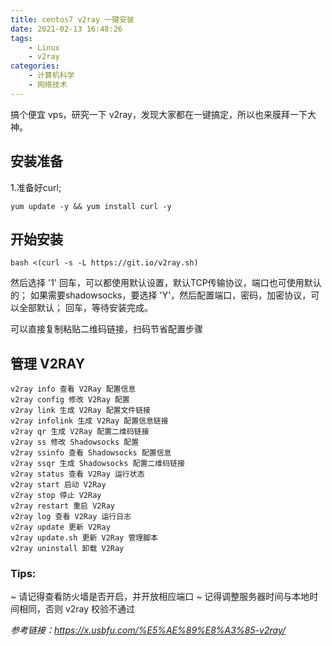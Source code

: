 ```yaml
---
title: centos7 v2ray 一键安装
date: 2021-02-13 16:48:26
tags: 
    - Linux
    - v2ray
categories:
    - 计算机科学
    - 网络技术
---
```


搞个便宜 vps，研究一下 v2ray，发现大家都在一键搞定，所以也来膜拜一下大神。
<!--more-->
## 安装准备
1.准备好curl;

    yum update -y && yum install curl -y

## 开始安装
    bash <(curl -s -L https://git.io/v2ray.sh)

然后选择 '1' 回车，可以都使用默认设置，默认TCP传输协议，端口也可使用默认的；
如果需要shadowsocks，要选择 'Y'，然后配置端口，密码，加密协议，可以全部默认；
回车，等待安装完成。

可以直接复制粘贴二维码链接，扫码节省配置步骤

## 管理 V2RAY
    v2ray info 查看 V2Ray 配置信息
    v2ray config 修改 V2Ray 配置
    v2ray link 生成 V2Ray 配置文件链接
    v2ray infolink 生成 V2Ray 配置信息链接
    v2ray qr 生成 V2Ray 配置二维码链接
    v2ray ss 修改 Shadowsocks 配置
    v2ray ssinfo 查看 Shadowsocks 配置信息
    v2ray ssqr 生成 Shadowsocks 配置二维码链接
    v2ray status 查看 V2Ray 运行状态
    v2ray start 启动 V2Ray
    v2ray stop 停止 V2Ray
    v2ray restart 重启 V2Ray
    v2ray log 查看 V2Ray 运行日志
    v2ray update 更新 V2Ray
    v2ray update.sh 更新 V2Ray 管理脚本
    v2ray uninstall 卸载 V2Ray

### Tips: 
~ 请记得查看防火墙是否开启，并开放相应端口
~ 记得调整服务器时间与本地时间相同，否则 v2ray 校验不通过

*参考链接：https://x.usbfu.com/%E5%AE%89%E8%A3%85-v2ray/*


